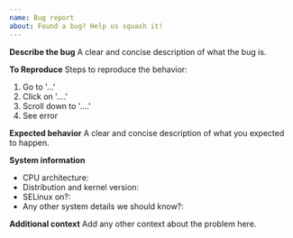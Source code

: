 ```yaml
---
name: Bug report
about: Found a bug? Help us squash it!
---
```


**Describe the bug**
A clear and concise description of what the bug is.

**To Reproduce**
Steps to reproduce the behavior:
1. Go to '...'
2. Click on '....'
3. Scroll down to '....'
4. See error

**Expected behavior**
A clear and concise description of what you expected to happen.

**System information**
* CPU architecture:
* Distribution and kernel version: 
* SELinux on?:
* Any other system details we should know?:

**Additional context**
Add any other context about the problem here.
